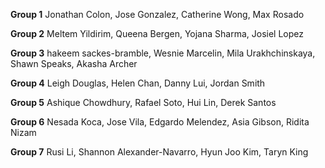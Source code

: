 **Group 1**	
	Jonathan Colon,
	Jose Gonzalez,
	Catherine Wong,
	Max Rosado
	
**Group 2**	
	Meltem Yildirim,
	Queena Bergen,
	Yojana Sharma,
	Josiel  Lopez
	
**Group 3**	
	hakeem sackes-bramble,
	Wesnie Marcelin,
	Mila Urakhchinskaya,
	Shawn Speaks,
	Akasha Archer
	
**Group 4**	
	Leigh Douglas,
	Helen Chan,
	Danny Lui,
	Jordan Smith
	
**Group 5**	
	Ashique Chowdhury,
	Rafael Soto,
	Hui Lin,
	Derek Santos
	
**Group 6**	
	Nesada Koca,
	Jose Vila,
	Edgardo Melendez,
	Asia Gibson,
	Ridita Nizam
	
**Group 7**	
	Rusi Li,
	Shannon Alexander-Navarro,
	Hyun Joo Kim,
	Taryn King
